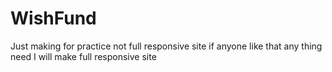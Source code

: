 # WishFund
Just making for practice not full responsive site if anyone like that any thing need I will make full responsive site 
